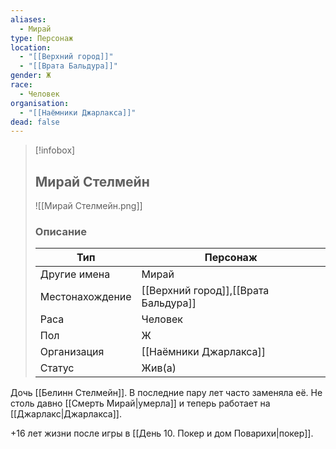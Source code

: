 ```yaml
---
aliases:
  - Мирай
type: Персонаж
location:
  - "[[Верхний город]]"
  - "[[Врата Бальдура]]"
gender: Ж
race:
  - Человек
organisation:
  - "[[Наёмники Джарлакса]]"
dead: false
---
```


> [!infobox]
> 
> ## Мирай Стелмейн
> 
> ![[Мирай Стелмейн.png]]
> 
> ### Описание
> 
> | Тип | Персонаж |
> | --- | --- |
> | Другие имена| Мирай |
> | Местонахождение | [[Верхний город]],[[Врата Бальдура]] |
> | Раса | Человек |
> | Пол | Ж |
> | Организация | [[Наёмники Джарлакса]] |
> | Статус | Жив(а) |

Дочь [[Белинн Стелмейн]]. В последние пару лет часто заменяла её. Не столь давно [[Смерть Мирай|умерла]] и теперь работает на [[Джарлакс|Джарлакса]].

+16 лет жизни после игры в [[День 10. Покер и дом Поварихи|покер]].